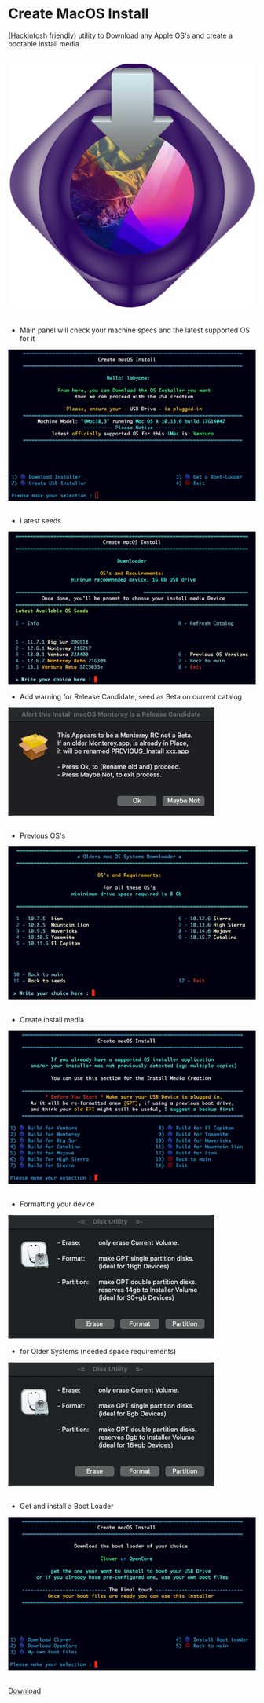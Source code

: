 # Create MacOS Install
(Hackintosh friendly) utility to Download any Apple OS's and create a bootable install media.
## 
![img src](logo.png)
## 
- Main panel will check your machine specs and the latest supported OS for it

![img src](1.png)
##
- Latest seeds

![img src](2.png)

- Add warning for Release Candidate, seed as Beta on current catalog

![img src](2b.png)
##
- Previous OS's

![img src](3.png)
##
- Create install media

![img src](4.png)
##
- Formatting your device

![img src](4b.png)

- for Older Systems (needed space requirements)

![img src](4c.png)
##
- Get and install a Boot Loader

![img src](5.png)
##
[Download](https://github.com/LAbyOne/Create-MacOS-Install/releases)
##

